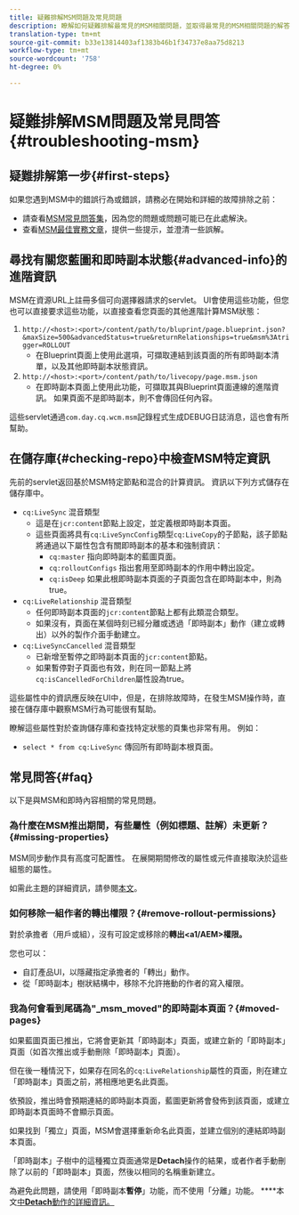 ```yaml
---
title: 疑難排解MSM問題及常見問題
description: 瞭解如何疑難排解最常見的MSM相關問題，並取得最常見的MSM相關問題的解答。
translation-type: tm+mt
source-git-commit: b33e13814403af1383b46b1f34737e8aa75d8213
workflow-type: tm+mt
source-wordcount: '758'
ht-degree: 0%

---
```



# 疑難排解MSM問題及常見問答{#troubleshooting-msm}

## 疑難排解第一步{#first-steps}

如果您遇到MSM中的錯誤行為或錯誤，請務必在開始和詳細的故障排除之前：

* 請查看[MSM常見問答集](#faq)，因為您的問題或問題可能已在此處解決。
* 查看[MSM最佳實務文章](best-practices.md)，提供一些提示，並澄清一些誤解。

## 尋找有關您藍圖和即時副本狀態{#advanced-info}的進階資訊

MSM在資源URL上註冊多個可向選擇器請求的servlet。 UI會使用這些功能，但您也可以直接要求這些功能，以直接查看您頁面的其他進階計算MSM狀態：

1. `http://<host>:<port>/content/path/to/bluprint/page.blueprint.json?&maxSize=500&advancedStatus=true&returnRelationships=true&msm%3Atrigger=ROLLOUT`
   * 在Blueprint頁面上使用此選項，可擷取連結到該頁面的所有即時副本清單，以及其他即時副本狀態資訊。
1. `http://<host>:<port>/content/path/to/livecopy/page.msm.json`
   * 在即時副本頁面上使用此功能，可擷取其與Blueprint頁面連線的進階資訊。 如果頁面不是即時副本，則不會傳回任何內容。

這些servlet通過`com.day.cq.wcm.msm`記錄程式生成DEBUG日誌消息，這也會有所幫助。

## 在儲存庫{#checking-repo}中檢查MSM特定資訊

先前的servlet返回基於MSM特定節點和混合的計算資訊。 資訊以下列方式儲存在儲存庫中。

* `cq:LiveSync` 混音類型
   * 這是在`jcr:content`節點上設定，並定義根即時副本頁面。
   * 這些頁面將具有`cq:LiveSyncConfig`類型`cq:LiveCopy`的子節點，該子節點將通過以下屬性包含有關即時副本的基本和強制資訊：
      * `cq:master` 指向即時副本的藍圖頁面。
      * `cq:rolloutConfigs` 指出套用至即時副本的作用中轉出設定。
      * `cq:isDeep` 如果此根即時副本頁面的子頁面包含在即時副本中，則為true。
* `cq:LiveRelationship` 混音類型
   * 任何即時副本頁面的`jcr:content`節點上都有此類混合類型。
   * 如果沒有，頁面在某個時刻已經分離或透過「即時副本」動作（建立或轉出）以外的製作介面手動建立。
* `cq:LiveSyncCancelled` 混音類型
   * 已新增至暫停之即時副本頁面的`jcr:content`節點。
   * 如果暫停對子頁面也有效，則在同一節點上將`cq:isCancelledForChildren`屬性設為true。

這些屬性中的資訊應反映在UI中，但是，在排除故障時，在發生MSM操作時，直接在儲存庫中觀察MSM行為可能很有幫助。

瞭解這些屬性對於查詢儲存庫和查找特定狀態的頁集也非常有用。 例如：

* `select * from cq:LiveSync` 傳回所有即時副本根頁面。

## 常見問答{#faq}

以下是與MSM和即時內容相關的常見問題。

### 為什麼在MSM推出期間，有些屬性（例如標題、註解）未更新？{#missing-properties}

MSM同步動作具有高度可配置性。 在展開期間修改的屬性或元件直接取決於這些組態的屬性。

如需此主題的詳細資訊，請參閱[本文](best-practices.md)。

### 如何移除一組作者的轉出權限？{#remove-rollout-permissions}

對於承擔者（用戶或組），沒有可設定或移除的&#x200B;**轉出&lt;a1/AEM>權限。**

您也可以：

* 自訂產品UI，以隱藏指定承擔者的「轉出」動作。
* 從「即時副本」樹狀結構中，移除不允許捲動的作者的寫入權限。

### 我為何會看到尾碼為&quot;_msm_moved&quot;的即時副本頁面？{#moved-pages}

如果藍圖頁面已推出，它將會更新其「即時副本」頁面，或建立新的「即時副本」頁面（如首次推出或手動刪除「即時副本」頁面）。

但在後一種情況下，如果存在同名的`cq:LiveRelationship`屬性的頁面，則在建立「即時副本」頁面之前，將相應地更名此頁面。

依預設，推出時會預期連結的即時副本頁面，藍圖更新將會發佈到該頁面，或建立即時副本頁面時不會顯示頁面。

如果找到「獨立」頁面，MSM會選擇重新命名此頁面，並建立個別的連結即時副本頁面。

「即時副本」子樹中的這種獨立頁面通常是&#x200B;**Detach**&#x200B;操作的結果，或者作者手動刪除了以前的「即時副本」頁面，然後以相同的名稱重新建立。

為避免此問題，請使用「即時副本&#x200B;**暫停**」功能，而不使用「分離」功能。 ****&#x200B;本文[中&#x200B;**Detach**&#x200B;動作的詳細資訊。](creating-live-copies.md)
